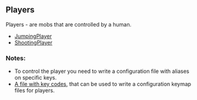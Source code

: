  ## Players

 Players - are mobs that are controlled by a human.

 * [JumpingPlayer](JumpingPlayer.md)
 * [ShootingPlayer](ShootingPlayer.md)

 ### Notes:

 * To control the player you need to write a configuration file with aliases on specific keys.
 * [A file with key codes](../../config/KeyCodes.md), that can be used to write a configuration keymap files for players.